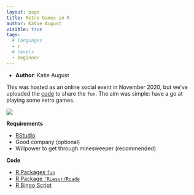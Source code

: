 ```yaml
---
layout: page
title: Retro Games in R
author: Katie August
visible: true
tags:
  # languages
  - r
  # levels
  - beginner
---
```


-	**Author**: Katie August

This was hosted as an online social event in November 2020, but we’ve uploaded the [code](https://github.com/AberdeenStudyGroup/studyGroup/tree/gh-pages/lessons/SG-T18-RetroGamesSocial) to share the `fun`. 
The aim was simple: have a go at playing some `R`etro games. 

 <img src="../RGames_event.jpg" style="max-width:100%;"> 
 
**Requirements**

-	[RStudio](https://rstudio.com/products/rstudio/download/) 
-	Good company (optional)
-	Willpower to get through minesweeper (recommended)


**Code**

- [R Packages `fun`](https://github.com/AberdeenStudyGroup/studyGroup/blob/gh-pages/lessons/SG-T18-RetroGamesSocial/Solo%20Games.Rmd)
- [R Package `'RLesur/Rcade`](https://github.com/AberdeenStudyGroup/studyGroup/blob/gh-pages/lessons/SG-T18-RetroGamesSocial/Solo%20games%20in%20Rcade.Rmd)
- [R Bingo Script](https://github.com/AberdeenStudyGroup/studyGroup/blob/gh-pages/lessons/SG-T18-RetroGamesSocial/R%20Bingo.Rmd)
